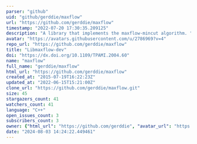 ```yaml
---
parser: "github"
uid: "github/gerddie/maxflow"
url: "https://github.com/gerddie/maxflow"
timestamp: "2022-07-20 17:30:35.209125"
description: "A library that implements the maxflow-mincut algorithm. "
avatar: "https://avatars.githubusercontent.com/u/2786969?v=4"
repo_url: "https://github.com/gerddie/maxflow"
title: "Libmaxflow-dev"
doi: "https://dx.doi.org/10.1109/TPAMI.2004.60"
name: "maxflow"
full_name: "gerddie/maxflow"
html_url: "https://github.com/gerddie/maxflow"
created_at: "2015-07-19T16:22:23Z"
updated_at: "2022-06-15T15:21:00Z"
clone_url: "https://github.com/gerddie/maxflow.git"
size: 45
stargazers_count: 41
watchers_count: 41
language: "C++"
open_issues_count: 3
subscribers_count: 3
owner: {"html_url": "https://github.com/gerddie", "avatar_url": "https://avatars.githubusercontent.com/u/2786969?v=4", "login": "gerddie", "type": "User"}
date: "2024-08-03 14:24:22.449461"
---
```

